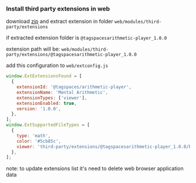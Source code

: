 ### Install third party extensions in web

download [zip](https://github.com/sytolk/mental-arithmetic/releases) and extract extension in folder `web/modules/third-party/extensions`   

if extracted extension folder is `@tagspacesarithmetic-player_1.0.0` 

extension path will be: `web/modules/third-party/extensions/@tagspacesarithmetic-player_1.0.0`

add this configuration to `web/extconfig.js`
 
```javascript
window.ExtExtensionsFound = [
  {
    extensionId: '@tagspaces/arithmetic-player',
    extensionName: 'Mental Arithmetic',
    extensionTypes: ['viewer'],
    extensionEnabled: true,
    version: '1.0.0',
  },
];
window.ExtSupportedFileTypes = [
  {
    type: 'math',
    color: '#5cb85c',
    viewer: 'third-party/extensions/@tagspacesarithmetic-player_1.0.0/build',
  },
];
```
note: to update extensions list it's need to delete web browser application data 
